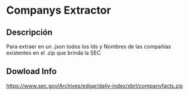 # Companys Extractor

## Descripción

Para extraer en un .json todos los Ids y Nombres de las compañías existentes en el .zip que brinda la SEC 
 
## Dowload Info
 https://www.sec.gov/Archives/edgar/daily-index/xbrl/companyfacts.zip
